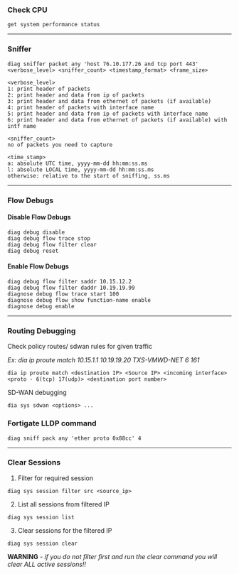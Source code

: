 ### Check CPU
```
get system performance status
```
---


### **Sniffer**
```
diag sniffer packet any 'host 76.10.177.26 and tcp port 443' <verbose_level> <sniffer_count> <timestamp_format> <frame_size> 
```
``` 
<verbose_level>    
1: print header of packets
2: print header and data from ip of packets
3: print header and data from ethernet of packets (if available)
4: print header of packets with interface name
5: print header and data from ip of packets with interface name
6: print header and data from ethernet of packets (if available) with intf name

<sniffer_count>
no of packets you need to capture

<time_stamp>
a: absolute UTC time, yyyy-mm-dd hh:mm:ss.ms
l: absolute LOCAL time, yyyy-mm-dd hh:mm:ss.ms
otherwise: relative to the start of sniffing, ss.ms
```
---


### **Flow Debugs**
#### Disable Flow Debugs
```
diag debug disable
diag debug flow trace stop
diag debug flow filter clear
diag debug reset
```
#### Enable Flow Debugs
```
diag debug flow filter saddr 10.15.12.2
diag debug flow filter daddr 10.19.19.99
diagnose debug flow trace start 100
diagnose debug flow show function-name enable
diagnose debug enable
```
---


### Routing Debugging
Check policy routes/ sdwan rules for given traffic

*Ex: dia ip proute match 10.15.1.1 10.19.19.20 TXS-VMWD-NET 6 161*
```
dia ip proute match <destination IP> <Source IP> <incoming interface> <proto - 6(tcp) 17(udp)> <destination port number>
```

SD-WAN debugging
```
dia sys sdwan <options> ...
```



### Fortigate LLDP command
```
diag sniff pack any 'ether proto 0x88cc' 4
```
---


### Clear Sessions
1. Filter for required session
```
diag sys session filter src <source_ip>
```
2. List all sessions from filtered IP
```
diag sys session list
```
3. Clear sessions for the filtered IP
```
diag sys session clear
```

**WARNING** - *if you do not filter first and run the clear command you will clear ALL active sessions!!*

